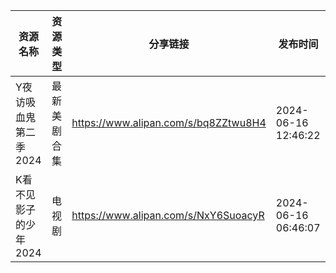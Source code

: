 | 资源名称          | 资源类型   | 分享链接                                 | 发布时间                |
| ------------- | ------ | ------------------------------------ | ------------------- |
| Y夜访吸血鬼第二季2024 | 最新美剧合集 | https://www.alipan.com/s/bq8ZZtwu8H4 | 2024-06-16 12:46:22 |
| K看不见影子的少年2024 | 电视剧    | https://www.alipan.com/s/NxY6SuoacyR | 2024-06-16 06:46:07 |
